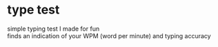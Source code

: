 # type test

simple typing test I made for fun \
finds an indication of your WPM (word per minute) and typing accuracy
